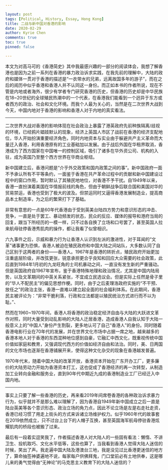 ```yaml
---

layout: post
tags: [Political, History, Essay, Hong Kong]
title: 二战与新中国对香港的影响
date: 2020-02-29
author: Kyrie Chen
comments: true
toc: true
pinned: false

---
```

本文为对高马可的《香港简史》其中我最感兴趣的一部分的阅读体会，我想了解香港也是因为之前一系列在香港的暴力政治诉求实践，在我先前的理解中，大陆的政府和媒体一贯对于香港的描述是“一衣带水的兄弟，远离故国多年的游子”，而在之后的阅历中似乎香港和香港人并不认同这一身份。而正如本书的作者所说，现在不管是内地或者海外，很少有学者专门研究香港的历史，但香港的历史却是中华民族在18~20世纪的全球殖民热潮中的一个代表，在香港我们能看到一个迥异于东方或者西方的政治、社会和文化环境。而我个人最为关心的，当然是在二次世界大战到今天，中国内地对于香港的影响和香港人对于内地的真实看法。

---
二次世界大战对香港的影响体现在社会政治上暴露了港英政府先前种族隔离/歧视的环境，已经鸦片娼妓默认的现象，经济上英国人市区了战前在香港的经济支配地位，华人开始扮演重要经济角色，同时内地资本与实业由于躲避共产主义革命而大量迁入香港，利用香港原有的工业基础加以发展。由于战后外国在华租界取消，香港成为了西方国家在中国唯一的控制区域，吸引了诸多在华外资公司、机构的入驻，成为英国乃至整个西方世界在华商业枢纽。

新中国建立后，香港问题是“介乎外交政策和国内政策之间的事”。新中国政府一面不予承认所有不平等条约，一面鉴于香港在共产革命过程中的贡献和新中国建设过程中的窗口作用，暂时默认了其殖民地地位，对香港不予干扰。自1949年以来，香港一直扮演着美国在华情报前线的角色，但由于朝鲜战争后联合国和美国对华的贸易禁运，香港也受到了极大的波及。但禁运同时又逼得香港发展制造业，提高商品本土制造率，为之后的繁荣打下了基础。

非常有意思的一点是60年代香港由于受到英美台陆四方势力和意识形态的冲击、竞争，一直是处于罢工、暴动频发的状态，民众的反应、媒体的报导和港府当局的回复，跟当下所经历的一模一样，只不过各自换了立场和口号罢了，甚至英国人拉来航母驻停香港秀肌肉的操作，都让我看了似曾相识。

六九事件之后，示威和暴力行为让香港人认识到左派的激进性，对于耳闻的“文革”诸事更为恐惧，香港人被迫在殖民政府和中国大陆之间站队，大多数认同了自己区别于这两者的身份——香港人。1967年是香港的转折点，殖民政府开始更加注重底层阶级，并改弦更张，锐意承担更合乎良知和回应大众需要的社会政策，此后直到1984年1月初的九龙旺角的士司机暴动之间，一直没有发生新的严重骚动。但是英国政府自1967年宣布，鉴于香港特殊地理和政治情况，尤其是中国内陆局势，以及文革期间的中英关系紧张，不宜成立民选议会。但是实际上任然是骨子里的“华人不配民主”的偏见思想作梗。同时，由于之后麦理浩政府实施的“不干预、放任之”的政治主张，香港一直难以建立起全面的社会福利体系。在此期间，香港民主被评论为：“非常干脆利落，行政和立法都是以殖民统治方式进行而不以为耻。”、

然而在1960~1970年间，香港人将香港的政治稳定经济自由与大陆的大跃进文革作对照，同时大量受到动乱影响的大陆人迁居香港，造成香港人自我认知于大陆一般意义上的“中国人”身份产生割裂，更多地认可了自己“香港人”的身份。同时随着香港电影行业在70年代的发展，并在世界文化市场中占据一席之地，越来越多的香港本地人对于香港的东西混种地位感到自豪，它融汇中西文化，既重视传统中国价值如家庭和教育，又强调现代西方的价值如经济自由和法治。同时，美、日两国的文化市场也逐渐在香港铺展开来，使得这种文化杂交的现象在香港越发普遍。

1970年代末，随着中国大陆的改革开放，香港资本开始在广东开办工厂，更多廉价的大陆劳动力开始为香港资本打工，这也促成了香港经济的再一次转型，从制造加工业转向金融和服务业，直到90年代中期近九成的香港制造业工厂已经迁入中国内地。

---

事实上只要了解一些香港的历史，再来看2019年间席卷香港的各种政治诉求暴力行为，似乎就并不是那么难以理解了，因为香港自1949年新中国成立之后一直是陆台英美等各个意识形态、政治立场的角力点，因此不论立场是左是右走社走资，香港已经习惯了用走上街头的方式来诉诸立场维护权力。似乎1960年代的故事套在2019依然成立，只不过台上台下的人帽子互换，甚至英国海军航母停驻香港炫耀肌肉的桥段也被搬了过来。

最后有一段着实逗笑我了，作者描述香港人对大陆人的一些固有看法：懒惰、不讲卫生、投机取巧、文化水平低等，这些也算了，当我看到香港人觉得大陆人迷信的时候，笑出了声。我走遍中国大陆及港澳台三地，我是没见过比香港更迷信的地方了，算命抽签神婆遍地不说，每家每户供佛拜鬼，门口堂前必有土地供奉，这是哪儿来的勇气觉得由“无神论”的马克思主义教育下的大陆人迷信的？